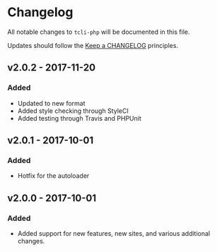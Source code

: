 # Changelog

All notable changes to `tcli-php` will be documented in this file.

Updates should follow the [Keep a CHANGELOG](http://keepachangelog.com/) principles.

## v2.0.2 - 2017-11-20

### Added
- Updated to new format
- Added style checking through StyleCI
- Added testing through Travis and PHPUnit

## v2.0.1 - 2017-10-01

### Added
- Hotfix for the autoloader

## v2.0.0 - 2017-10-01

### Added
- Added support for new features, new sites, and various additional changes.
